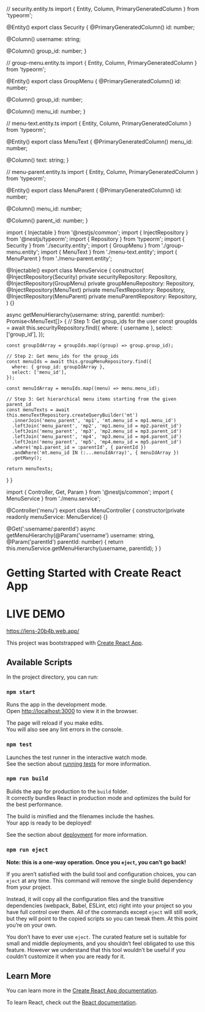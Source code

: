 

// security.entity.ts
import { Entity, Column, PrimaryGeneratedColumn } from 'typeorm';

@Entity()
export class Security {
  @PrimaryGeneratedColumn()
  id: number;

  @Column()
  username: string;

  @Column()
  group_id: number;
}

// group-menu.entity.ts
import { Entity, Column, PrimaryGeneratedColumn } from 'typeorm';

@Entity()
export class GroupMenu {
  @PrimaryGeneratedColumn()
  id: number;

  @Column()
  group_id: number;

  @Column()
  menu_id: number;
}

// menu-text.entity.ts
import { Entity, Column, PrimaryGeneratedColumn } from 'typeorm';

@Entity()
export class MenuText {
  @PrimaryGeneratedColumn()
  menu_id: number;

  @Column()
  text: string;
}

// menu-parent.entity.ts
import { Entity, Column, PrimaryGeneratedColumn } from 'typeorm';

@Entity()
export class MenuParent {
  @PrimaryGeneratedColumn()
  id: number;

  @Column()
  menu_id: number;

  @Column()
  parent_id: number;
}


import { Injectable } from '@nestjs/common';
import { InjectRepository } from '@nestjs/typeorm';
import { Repository } from 'typeorm';
import { Security } from './security.entity';
import { GroupMenu } from './group-menu.entity';
import { MenuText } from './menu-text.entity';
import { MenuParent } from './menu-parent.entity';

@Injectable()
export class MenuService {
  constructor(
    @InjectRepository(Security)
    private securityRepository: Repository<Security>,
    @InjectRepository(GroupMenu)
    private groupMenuRepository: Repository<GroupMenu>,
    @InjectRepository(MenuText)
    private menuTextRepository: Repository<MenuText>,
    @InjectRepository(MenuParent)
    private menuParentRepository: Repository<MenuParent>,
  ) {}

  async getMenuHierarchy(username: string, parentId: number): Promise<MenuText[]> {
    // Step 1: Get group_ids for the user
    const groupIds = await this.securityRepository.find({
      where: { username },
      select: ['group_id'],
    });

    const groupIdArray = groupIds.map((group) => group.group_id);

    // Step 2: Get menu_ids for the group_ids
    const menuIds = await this.groupMenuRepository.find({
      where: { group_id: groupIdArray },
      select: ['menu_id'],
    });

    const menuIdArray = menuIds.map((menu) => menu.menu_id);

    // Step 3: Get hierarchical menu items starting from the given parent_id
    const menuTexts = await this.menuTextRepository.createQueryBuilder('mt')
      .innerJoin('menu_parent', 'mp1', 'mt.menu_id = mp1.menu_id')
      .leftJoin('menu_parent', 'mp2', 'mp1.menu_id = mp2.parent_id')
      .leftJoin('menu_parent', 'mp3', 'mp2.menu_id = mp3.parent_id')
      .leftJoin('menu_parent', 'mp4', 'mp3.menu_id = mp4.parent_id')
      .leftJoin('menu_parent', 'mp5', 'mp4.menu_id = mp5.parent_id')
      .where('mp1.parent_id = :parentId', { parentId })
      .andWhere('mt.menu_id IN (:...menuIdArray)', { menuIdArray })
      .getMany();

    return menuTexts;
  }
}

import { Controller, Get, Param } from '@nestjs/common';
import { MenuService } from './menu.service';

@Controller('menu')
export class MenuController {
  constructor(private readonly menuService: MenuService) {}

  @Get(':username/:parentId')
  async getMenuHierarchy(@Param('username') username: string, @Param('parentId') parentId: number) {
    return this.menuService.getMenuHierarchy(username, parentId);
  }
}



# Getting Started with Create React App

# LIVE DEMO
https://lens-20b4b.web.app/

This project was bootstrapped with [Create React App](https://github.com/facebook/create-react-app).

## Available Scripts

In the project directory, you can run:

### `npm start`

Runs the app in the development mode.\
Open [http://localhost:3000](http://localhost:3000) to view it in the browser.

The page will reload if you make edits.\
You will also see any lint errors in the console.

### `npm test`

Launches the test runner in the interactive watch mode.\
See the section about [running tests](https://facebook.github.io/create-react-app/docs/running-tests) for more information.

### `npm run build`

Builds the app for production to the `build` folder.\
It correctly bundles React in production mode and optimizes the build for the best performance.

The build is minified and the filenames include the hashes.\
Your app is ready to be deployed!

See the section about [deployment](https://facebook.github.io/create-react-app/docs/deployment) for more information.

### `npm run eject`

**Note: this is a one-way operation. Once you `eject`, you can’t go back!**

If you aren’t satisfied with the build tool and configuration choices, you can `eject` at any time. This command will remove the single build dependency from your project.

Instead, it will copy all the configuration files and the transitive dependencies (webpack, Babel, ESLint, etc) right into your project so you have full control over them. All of the commands except `eject` will still work, but they will point to the copied scripts so you can tweak them. At this point you’re on your own.

You don’t have to ever use `eject`. The curated feature set is suitable for small and middle deployments, and you shouldn’t feel obligated to use this feature. However we understand that this tool wouldn’t be useful if you couldn’t customize it when you are ready for it.

## Learn More

You can learn more in the [Create React App documentation](https://facebook.github.io/create-react-app/docs/getting-started).

To learn React, check out the [React documentation](https://reactjs.org/).
